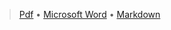    > [Pdf](https://cv-mark.allanson.org/mark-allanson-cv.pdf) • [Microsoft Word](https://cv-mark.allanson.org/mark-allanson-cv.docx) • [Markdown](https://cv-mark.allanson.org/mark-allanson-cv.md)
